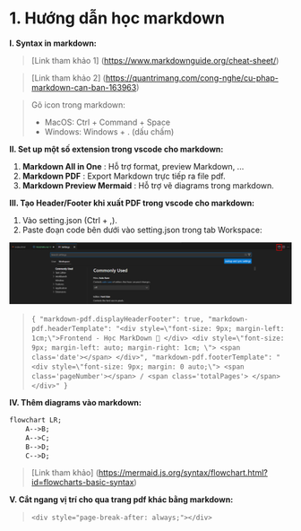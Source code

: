 # 1. Hướng dẫn học markdown

**I. Syntax in markdown:**

> [Link tham khảo 1] (https://www.markdownguide.org/cheat-sheet/)

> [Link tham khảo 2] (https://quantrimang.com/cong-nghe/cu-phap-markdown-can-ban-163963)

> Gõ icon trong markdown:
>
> - MacOS: Ctrl + Command + Space
> - Windows: Windows + . (dấu chấm)

**II. Set up một số extension trong vscode cho markdown:**

1.  **Markdown All in One** : Hỗ trợ format, preview Markdown, ...
2.  **Markdown PDF** : Export Markdown trực tiếp ra file pdf.
3.  **Markdown Preview Mermaid** : Hỗ trợ vẽ diagrams trong markdown.

**III. Tạo Header/Footer khi xuất PDF trong vscode cho markdown:**

1. Vào setting.json (Ctrl + ,).
2. Paste đoạn code bên dưới vào setting.json trong tab Workspace:

![ Hình 3.1](/image/hinh_3_hoc_markdown.png) 

>  `{
  "markdown-pdf.displayHeaderFooter": true,
  "markdown-pdf.headerTemplate": "<div style=\"font-size: 9px; margin-left: 1cm;\">Frontend - Học MarkDown 🎉 </div> <div style=\"font-size: 9px; margin-left: auto; margin-right: 1cm; \"> <span class='date'></span> </div>",
  "markdown-pdf.footerTemplate": "<div style=\"font-size: 9px; margin: 0 auto;\"> <span class='pageNumber'></span> / <span class='totalPages'> </span></div>"
}`

**IV. Thêm diagrams vào markdown:**

``` mermaid
flowchart LR;
    A-->B;
    A-->C;
    B-->D;
    C-->D;
```
> [Link tham khảo] (https://mermaid.js.org/syntax/flowchart.html?id=flowcharts-basic-syntax)

**V. Cắt ngang vị trí cho qua trang pdf khác bằng markdown:**

> `<div style="page-break-after: always;"></div>`

<div style="page-break-after: always;"></div>